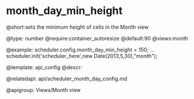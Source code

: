 month_day_min_height
=============
@short:sets the minimum height of cells in the Month view
	

@type: number
@require:container_autoresize
@default:90
@views:month

@example:
scheduler.config.month_day_min_height = 150;
...
scheduler.init('scheduler_here',new Date(2013,5,30),"month");

@template:	api_config
@descr:

@relatedapi:
	api/scheduler_month_day_config.md

@apigroup: Views/Month view
